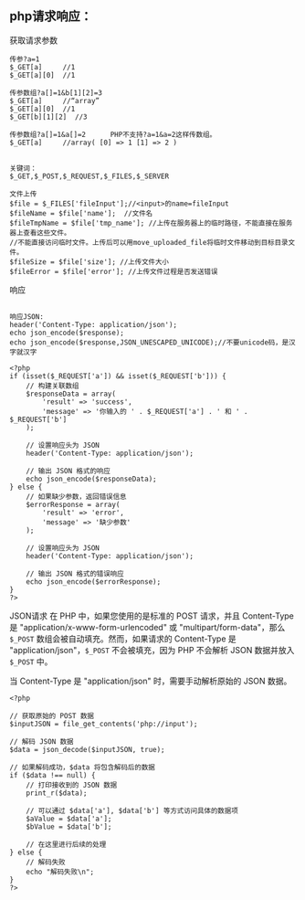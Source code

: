 ## **php请求响应：**

获取请求参数
```
传参?a=1
$_GET[a]     //1
$_GET[a][0]  //1

传参数组?a[]=1&b[1][2]=3
$_GET[a]     //“array”
$_GET[a][0]  //1
$_GET[b][1][2]  //3

传参数组?a[]=1&a[]=2      PHP不支持?a=1&a=2这样传数组。
$_GET[a]     //array( [0] => 1 [1] => 2 )


关键词：
$_GET,$_POST,$_REQUEST,$_FILES,$_SERVER

文件上传
$file = $_FILES['fileInput'];//<input>的name=fileInput
$fileName = $file['name'];  //文件名
$fileTmpName = $file['tmp_name']; //上传在服务器上的临时路径，不能直接在服务器上查看这些文件。
//不能直接访问临时文件。上传后可以用move_uploaded_file将临时文件移动到目标目录文件。
$fileSize = $file['size']; //上传文件大小
$fileError = $file['error']; //上传文件过程是否发送错误
```
响应
```

响应JSON:
header('Content-Type: application/json');
echo json_encode($response);
echo json_encode($response,JSON_UNESCAPED_UNICODE);//不要unicode码，是汉字就汉字

<?php
if (isset($_REQUEST['a']) && isset($_REQUEST['b'])) {
    // 构建关联数组
    $responseData = array(
        'result' => 'success',
        'message' => '你输入的 ' . $_REQUEST['a'] . ' 和 ' . $_REQUEST['b']
    );

    // 设置响应头为 JSON
    header('Content-Type: application/json');

    // 输出 JSON 格式的响应
    echo json_encode($responseData);
} else {
    // 如果缺少参数，返回错误信息
    $errorResponse = array(
        'result' => 'error',
        'message' => '缺少参数'
    );

    // 设置响应头为 JSON
    header('Content-Type: application/json');

    // 输出 JSON 格式的错误响应
    echo json_encode($errorResponse);
}
?>

```

JSON请求
在 PHP 中，如果您使用的是标准的 POST 请求，并且 Content-Type 是 "application/x-www-form-urlencoded" 或 "multipart/form-data"，那么 `$_POST` 数组会被自动填充。然而，如果请求的 Content-Type 是 "application/json"，`$_POST` 不会被填充，因为 PHP 不会解析 JSON 数据并放入 `$_POST` 中。

当 Content-Type 是 "application/json" 时，需要手动解析原始的 JSON 数据。
```
<?php

// 获取原始的 POST 数据
$inputJSON = file_get_contents('php://input');

// 解码 JSON 数据
$data = json_decode($inputJSON, true);

// 如果解码成功，$data 将包含解码后的数据
if ($data !== null) {
    // 打印接收到的 JSON 数据
    print_r($data);

    // 可以通过 $data['a'], $data['b'] 等方式访问具体的数据项
    $aValue = $data['a'];
    $bValue = $data['b'];

    // 在这里进行后续的处理
} else {
    // 解码失败
    echo "解码失败\n";
}
?>
```
